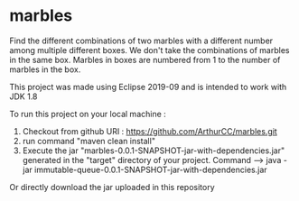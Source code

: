 # marbles

Find the different combinations of two marbles with a different number among multiple different boxes.
We don't take the combinations of marbles in the same box.
Marbles in boxes are numbered from 1 to the number of marbles in the box.

This project was made using Eclipse 2019-09 and is intended to work with JDK 1.8

To run this project on your local machine :
1) Checkout from github URI : https://github.com/ArthurCC/marbles.git
2) run command "maven clean install"
3) Execute the jar "marbles-0.0.1-SNAPSHOT-jar-with-dependencies.jar" generated in the "target" directory of your project.
   Command --> java -jar immutable-queue-0.0.1-SNAPSHOT-jar-with-dependencies.jar
   
Or directly download the jar uploaded in this repository
